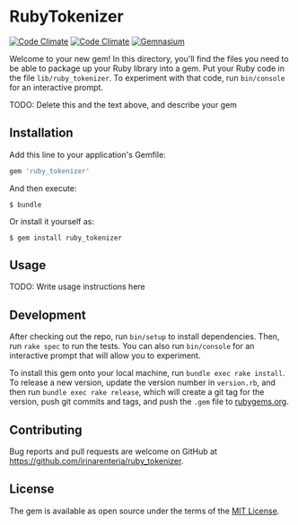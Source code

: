 # RubyTokenizer

[![Code Climate](https://img.shields.io/codeclimate/github/kabisaict/flow.svg)](https://github.com/irinarenteria/ruby_tokenizer)
[![Code Climate](https://img.shields.io/codeclimate/coverage/github/triAGENS/ashikawa-core.svg)](https://github.com/irinarenteria/ruby_tokenizer)
[![Gemnasium](https://img.shields.io/gemnasium/mathiasbynens/he.svg)](https://github.com/irinarenteria/ruby_tokenizer)

Welcome to your new gem! In this directory, you'll find the files you need to be able to package up your Ruby library into a gem. Put your Ruby code in the file `lib/ruby_tokenizer`. To experiment with that code, run `bin/console` for an interactive prompt.

TODO: Delete this and the text above, and describe your gem

## Installation

Add this line to your application's Gemfile:

```ruby
gem 'ruby_tokenizer'
```

And then execute:

    $ bundle

Or install it yourself as:

    $ gem install ruby_tokenizer

## Usage

TODO: Write usage instructions here

## Development

After checking out the repo, run `bin/setup` to install dependencies. Then, run `rake spec` to run the tests. You can also run `bin/console` for an interactive prompt that will allow you to experiment.

To install this gem onto your local machine, run `bundle exec rake install`. To release a new version, update the version number in `version.rb`, and then run `bundle exec rake release`, which will create a git tag for the version, push git commits and tags, and push the `.gem` file to [rubygems.org](https://rubygems.org).

## Contributing

Bug reports and pull requests are welcome on GitHub at https://github.com/irinarenteria/ruby_tokenizer.


## License

The gem is available as open source under the terms of the [MIT License](http://opensource.org/licenses/MIT).

